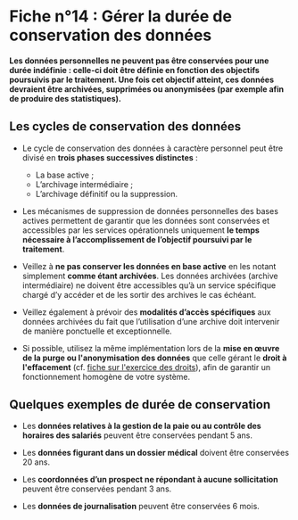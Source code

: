 # Fiche n°14 : Gérer la durée de conservation des données

#### Les données personnelles ne peuvent pas être conservées pour une durée indéfinie : celle-ci doit être définie en fonction des objectifs poursuivis par le traitement. Une fois cet objectif atteint, ces données devraient être archivées, supprimées ou anonymisées (par exemple afin de produire des statistiques).

## Les cycles de conservation des données

* Le cycle de conservation des données à caractère personnel peut être divisé en **trois phases successives distinctes** :
    * La base active ;
    * L’archivage intermédiaire ;
    * L’archivage définitif ou la suppression.


* Les mécanismes de suppression de données personnelles des bases actives permettent de garantir que les données sont conservées et accessibles par les services opérationnels uniquement **le temps nécessaire à l’accomplissement de l’objectif poursuivi par le traitement**.

* Veillez à **ne pas conserver les données en base active** en les notant simplement **comme étant archivées**. Les données archivées (archive intermédiaire) ne doivent être accessibles qu’à un service spécifique chargé d’y accéder et de les sortir des archives le cas échéant.

* Veillez également à prévoir des **modalités d’accès spécifiques** aux données archivées du fait que l’utilisation d’une archive doit intervenir de manière ponctuelle et exceptionnelle.

* Si possible, utilisez la même implémentation lors de la **mise en œuvre de la purge ou l'anonymisation des données** que celle gérant le **droit à l'effacement** (cf. [fiche sur l'exercice des droits](#Fiche_n°13_:_Préparer_l'exercice_des_droits_des_personnes)), afin de garantir un fonctionnement homogène de votre système.

## Quelques exemples de durée de conservation

* Les **données relatives à la gestion de la paie ou au contrôle des horaires des salariés** peuvent être conservées pendant 5 ans.

* Les **données figurant dans un dossier médical** doivent être conservées 20 ans.

* Les **coordonnées d’un prospect ne répondant à aucune sollicitation** peuvent être conservées pendant 3 ans.

* Les **données de journalisation** peuvent être conservées 6 mois.

